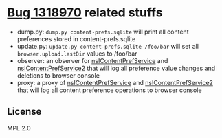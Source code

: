 # [Bug 1318970] related stuffs

* dump.py: `dump.py content-prefs.sqlite` will print all content preferences stored in content-prefs.sqlite
* update.py: `update.py content-prefs.sqlite /foo/bar` will set all `browser.upload.lastDir` values to /foo/bar
* observer: an observer for [nsIContentPrefService] and [nsIContentPrefService2] that will log all preference value changes and deletions to browser console
* proxy: a proxy of [nsIContentPrefService] and [nsIContentPrefService2] that will log all content preference operations to browser console

## License

MPL 2.0

[Bug 1318970]: https://bugzilla.mozilla.org/show_bug.cgi?id=1318970
[nsIContentPrefService]: https://developer.mozilla.org/docs/Mozilla/Tech/XPCOM/Reference/Interface/nsIContentPrefService
[nsIContentPrefService2]: https://developer.mozilla.org/docs/Mozilla/Tech/XPCOM/Reference/Interface/nsIContentPrefService2
